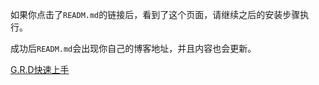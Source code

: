 如果你点击了`READM.md`的链接后，看到了这个页面，请继续之后的安装步骤执行。

成功后`READM.md`会出现你自己的博客地址，并且内容也会更新。

[G.R.D快速上手](https://blog.meekdai.com/post/Gmeek-kuai-su-shang-shou.html)